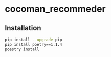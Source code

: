 # cocoman_recommeder

## Installation
```bash
pip install --upgrade pip
pip install poetry==1.1.4
poestry install
```